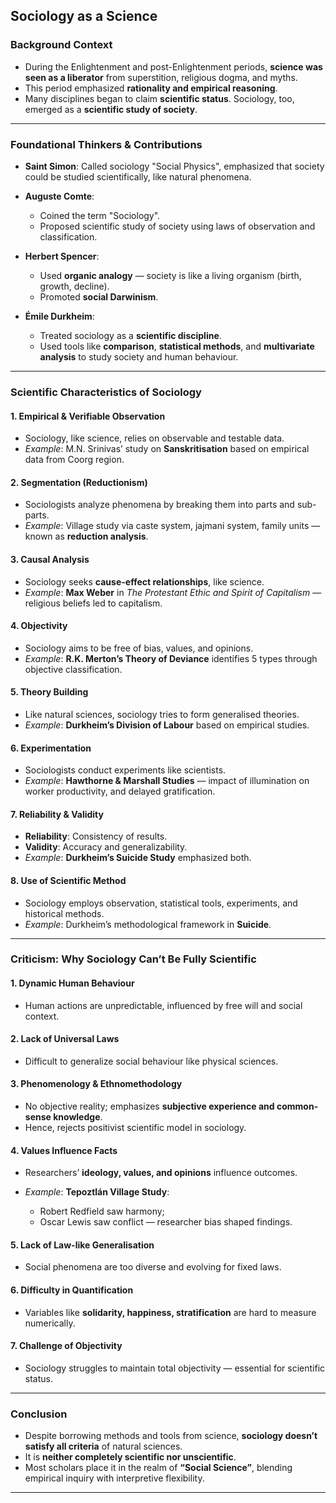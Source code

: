 

## **Sociology as a Science**

###  **Background Context**

* During the Enlightenment and post-Enlightenment periods, **science was seen as a liberator** from superstition, religious dogma, and myths.
* This period emphasized **rationality and empirical reasoning**.
* Many disciplines began to claim **scientific status**. Sociology, too, emerged as a **scientific study of society**.

---

###  **Foundational Thinkers & Contributions**

* **Saint Simon**: Called sociology "Social Physics", emphasized that society could be studied scientifically, like natural phenomena.
* **Auguste Comte**:

  * Coined the term "Sociology".
  * Proposed scientific study of society using laws of observation and classification.
* **Herbert Spencer**:

  * Used **organic analogy** — society is like a living organism (birth, growth, decline).
  * Promoted **social Darwinism**.
* **Émile Durkheim**:

  * Treated sociology as a **scientific discipline**.
  * Used tools like **comparison**, **statistical methods**, and **multivariate analysis** to study society and human behaviour.

---

###  **Scientific Characteristics of Sociology**

#### 1. **Empirical & Verifiable Observation**

* Sociology, like science, relies on observable and testable data.
* *Example*: M.N. Srinivas’ study on **Sanskritisation** based on empirical data from Coorg region.

#### 2. **Segmentation (Reductionism)**

* Sociologists analyze phenomena by breaking them into parts and sub-parts.
* *Example*: Village study via caste system, jajmani system, family units — known as **reduction analysis**.

#### 3. **Causal Analysis**

* Sociology seeks **cause-effect relationships**, like science.
* *Example*: **Max Weber** in *The Protestant Ethic and Spirit of Capitalism* — religious beliefs led to capitalism.

#### 4. **Objectivity**

* Sociology aims to be free of bias, values, and opinions.
* *Example*: **R.K. Merton’s Theory of Deviance** identifies 5 types through objective classification.

#### 5. **Theory Building**

* Like natural sciences, sociology tries to form generalised theories.
* *Example*: **Durkheim’s Division of Labour** based on empirical studies.

#### 6. **Experimentation**

* Sociologists conduct experiments like scientists.
* *Example*: **Hawthorne & Marshall Studies** — impact of illumination on worker productivity, and delayed gratification.

#### 7. **Reliability & Validity**

* **Reliability**: Consistency of results.
* **Validity**: Accuracy and generalizability.
* *Example*: **Durkheim’s Suicide Study** emphasized both.

#### 8. **Use of Scientific Method**

* Sociology employs observation, statistical tools, experiments, and historical methods.
* *Example*: Durkheim’s methodological framework in **Suicide**.

---

###  **Criticism: Why Sociology Can’t Be Fully Scientific**

#### 1. **Dynamic Human Behaviour**

* Human actions are unpredictable, influenced by free will and social context.

#### 2. **Lack of Universal Laws**

* Difficult to generalize social behaviour like physical sciences.

#### 3. **Phenomenology & Ethnomethodology**

* No objective reality; emphasizes **subjective experience and common-sense knowledge**.
* Hence, rejects positivist scientific model in sociology.

#### 4. **Values Influence Facts**

* Researchers’ **ideology, values, and opinions** influence outcomes.
* *Example*: **Tepoztlán Village Study**:

  * Robert Redfield saw harmony;
  * Oscar Lewis saw conflict — researcher bias shaped findings.

#### 5. **Lack of Law-like Generalisation**

* Social phenomena are too diverse and evolving for fixed laws.

#### 6. **Difficulty in Quantification**

* Variables like **solidarity, happiness, stratification** are hard to measure numerically.

#### 7. **Challenge of Objectivity**

* Sociology struggles to maintain total objectivity — essential for scientific status.

---

###  **Conclusion**

* Despite borrowing methods and tools from science, **sociology doesn’t satisfy all criteria** of natural sciences.
* It is **neither completely scientific nor unscientific**.
* Most scholars place it in the realm of **“Social Science”**, blending empirical inquiry with interpretive flexibility.

---

